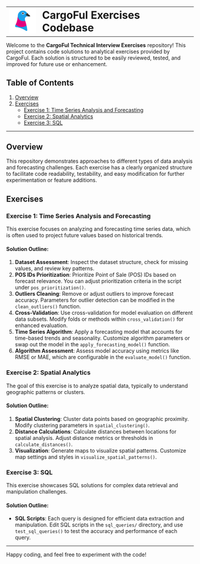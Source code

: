 <table style=" width: 100%; border-collapse: collapse;">
  <tr>
    <td style="vertical-align: middle;">
      <img src="./Assets/logo_1.png" alt="CargoFul Logo" width="75">
    </td>
    <td style="vertical-align: middle; padding-left: 10px;">
      <h1 style="display: inline; font-size: 2em; font-weight: bold; margin: 0;">CargoFul Exercises Codebase</h1>
    </td>
  </tr>
</table>

Welcome to the **CargoFul Technical Interview Exercises** repository! This project contains code solutions to analytical exercises provided by CargoFul. Each solution is structured to be easily reviewed, tested, and improved for future use or enhancement.

## Table of Contents
1. [Overview](#overview)
2. [Exercises](#exercises)
    - [Exercise 1: Time Series Analysis and Forecasting](#exercise-1-time-series-analysis-and-forecasting)
    - [Exercise 2: Spatial Analytics](#exercise-2-spatial-analytics)
    - [Exercise 3: SQL](#exercise-3-sql)

---

## Overview

This repository demonstrates approaches to different types of data analysis and forecasting challenges. Each exercise has a clearly organized structure to facilitate code readability, testability, and easy modification for further experimentation or feature additions.

## Exercises

### Exercise 1: Time Series Analysis and Forecasting

This exercise focuses on analyzing and forecasting time series data, which is often used to project future values based on historical trends.

#### Solution Outline:
1. **Dataset Assessment**: Inspect the dataset structure, check for missing values, and review key patterns.
2. **POS IDs Prioritization**: Prioritize Point of Sale (POS) IDs based on forecast relevance. You can adjust prioritization criteria in the script under `pos_prioritization()`.
3. **Outliers Cleaning**: Remove or adjust outliers to improve forecast accuracy. Parameters for outlier detection can be modified in the `clean_outliers()` function.
4. **Cross-Validation**: Use cross-validation for model evaluation on different data subsets. Modify folds or methods within `cross_validation()` for enhanced evaluation.
5. **Time Series Algorithm**: Apply a forecasting model that accounts for time-based trends and seasonality. Customize algorithm parameters or swap out the model in the `apply_forecasting_model()` function.
6. **Algorithm Assessment**: Assess model accuracy using metrics like RMSE or MAE, which are configurable in the `evaluate_model()` function.

### Exercise 2: Spatial Analytics

The goal of this exercise is to analyze spatial data, typically to understand geographic patterns or clusters. 

#### Solution Outline:
1. **Spatial Clustering**: Cluster data points based on geographic proximity. Modify clustering parameters in `spatial_clustering()`.
2. **Distance Calculations**: Calculate distances between locations for spatial analysis. Adjust distance metrics or thresholds in `calculate_distances()`.
3. **Visualization**: Generate maps to visualize spatial patterns. Customize map settings and styles in `visualize_spatial_patterns()`.

### Exercise 3: SQL

This exercise showcases SQL solutions for complex data retrieval and manipulation challenges. 

#### Solution Outline:
- **SQL Scripts**: Each query is designed for efficient data extraction and manipulation. Edit SQL scripts in the `sql_queries/` directory, and use `test_sql_queries()` to test the accuracy and performance of each query.

---

Happy coding, and feel free to experiment with the code!
